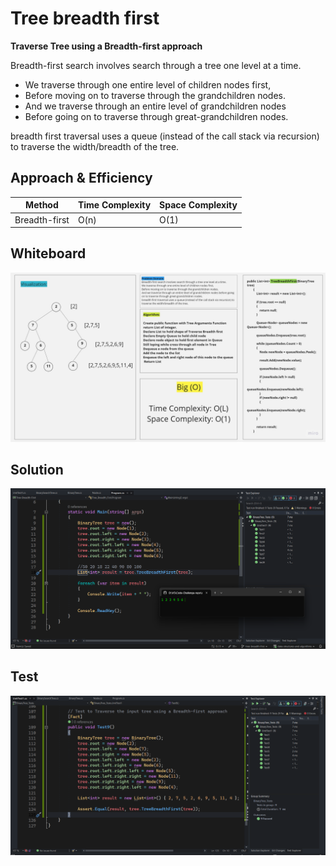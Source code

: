 # Tree breadth first

**Traverse Tree using a Breadth-first approach**

Breadth-first search involves search through a tree one level at a time.
- We traverse through one entire level of children nodes first, 
- Before moving on to traverse through the grandchildren nodes. 
- And we traverse through an entire level of grandchildren nodes 
- Before going on to traverse through great-grandchildren nodes.

breadth first traversal uses a queue (instead of the call stack via recursion) to traverse the width/breadth of the tree.

## Approach & Efficiency

| Method    | Time Complexity |Space Complexity|
|-----------|-----------------|----------------|
| Breadth-first       | O(n)  | O(1)           |

## Whiteboard

![WhiteBoard](./WhiteBoard.jpg)

## Solution

![Breadth-first](./CC17sol.png)

## Test

![Test](./CC17Test.png)


